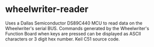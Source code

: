 # wheelwriter-reader
Uses a Dallas Semiconductor DS89C440 MCU to read data on the Wheelwriter's serial BUS. Commands generated by the Wheelwriter's Function Board when keys are pressed can be displayed as ASCII characters or 3 digit hex number. Keil C51 source code.
